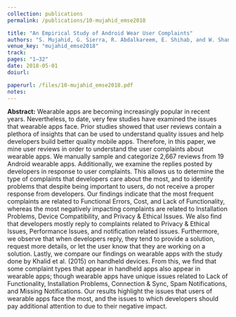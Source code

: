 ```yaml
---
collection: publications
permalink: /publications/10-mujahid_emse2018

title: "An Empirical Study of Android Wear User Complaints"
authors: "S. Mujahid, G. Sierra, R. Abdalkareem, E. Shihab, and W. Shang"
venue_key: "mujahid_emse2018"
track: 
pages: "1–32"
date: 2018-05-01
doiurl: 

paperurl: /files/10-mujahid_emse2018.pdf
notes:
---
```


**Abstract:** Wearable apps are becoming increasingly popular in recent years. Nevertheless,
              to date, very few studies have examined the issues that wearable apps face. Prior studies
              showed that user reviews contain a plethora of insights that can be used to understand quality issues and help developers build better quality mobile apps. Therefore, in this paper,
              we mine user reviews in order to understand the user complaints about wearable apps. We
              manually sample and categorize 2,667 reviews from 19 Android wearable apps. Additionally, we examine the replies posted by developers in response to user complaints. This
              allows us to determine the type of complaints that developers care about the most, and to
              identify problems that despite being important to users, do not receive a proper response
              from developers. Our findings indicate that the most frequent complaints are related to
              Functional Errors, Cost, and Lack of Functionality, whereas the most
              negatively impacting complaints are related to Installation Problems, Device
              Compatibility, and Privacy & Ethical Issues. We also find that developers mostly reply to complaints related to Privacy & Ethical Issues, Performance
                                                                                        Issues, and notification related issues. Furthermore, we observe that when developers reply, they tend to provide a solution, request more details, or let the user know that they
                                                                                        are working on a solution. Lastly, we compare our findings on wearable apps with the study
                                                                                        done by Khalid et al. (2015) on handheld devices. From this, we find that some complaint
                                                                                        types that appear in handheld apps also appear in wearable apps; though wearable apps have
                                                                                        unique issues related to Lack of Functionality, Installation Problems,
                                                                                        Connection & Sync, Spam Notifications, and Missing Notifications.
                                                                                        Our results highlight the issues that users of wearable apps face the most, and the issues to
                                                                                        which developers should pay additional attention to due to their negative impact.